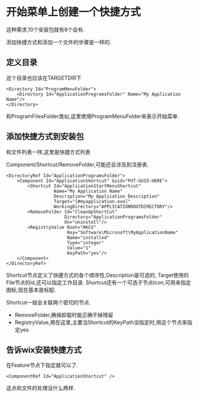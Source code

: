# 开始菜单上创建一个快捷方式

这种需求,10个安装包就有8个会有.

添加快捷方式和添加一个文件的步骤是一样的.

## 定义目录

这个目录也应该在TARGETDIR下

    <Directory Id="ProgramMenuFolder">
        <Directory Id="ApplicationProgramsFolder" Name="My Application Name"/>
    </Directory>

和ProgramFilesFolder类似,这里使用ProgramMenuFolder来表示开始菜单.

## 添加快捷方式到安装包

和文件列表一样,这里是快捷方式列表

Component/Shortcut/RemoveFolder,可能还会涉及到注册表.

    <DirectoryRef Id="ApplicationProgramsFolder">
        <Component Id="ApplicationShortcut" Guid="PUT-GUID-HERE">
            <Shortcut Id="ApplicationStartMenuShortcut"
                      Name="My Application Name"
                      Description="My Application Description"
                      Target="[#myapplication.exe]"
                      WorkingDirectory="APPLICATIONROOTDIRECTORY"/>
            <RemoveFolder Id="CleanUpShortCut"
                          Directory="ApplicationProgramsFolder"
                          On="uninstall"/>
            <RegistryValue Root="HKCU"
                           Key="Software\Microsoft\MyApplicationName"
                           Name="installed"
                           Type="integer"
                           Value="1"
                           KeyPath="yes"/>
        </Component>
    </DirectoryRef>

Shortcut节点定义了快捷方式的各个顺序性,Description是可选的,
Target使用的File节点的id,还可以指定工作目录.
Shortcut还有一个可选子节点Icon,可用来指定图标,现在基本是标配.

Shortcut一般会关联两个密切的节点.

- RemoveFolder,确保卸载时能正确干掉残留
- RegistryValue,用在这里,主要当Shortcut的KeyPath没指定时,用这个节点来指定yes

## 告诉wix安装快捷方式

在Feature节点下指定就可以了.

    <ComponentRef Id="ApplicationShortcut" />

这点和文件的处理没什么两样.

